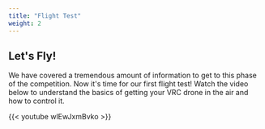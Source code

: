 ```yaml
---
title: "Flight Test"
weight: 2
---
```


## Let's Fly!

We have covered a tremendous amount of information to get to this phase
of the competition. Now it's time for our first flight test! Watch the video
below to understand the basics of getting your VRC drone in the air and how
to control it.

{{< youtube wlEwJxmBvko >}}
